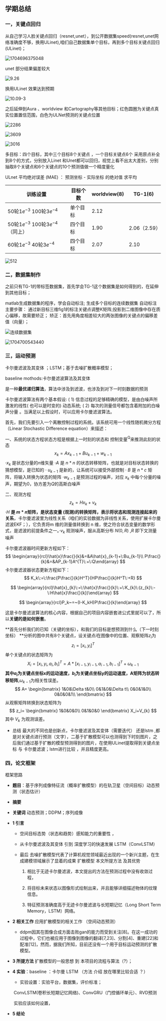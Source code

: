## 学期总结
### 一，关键点回归

从自己学习人脸关键点回归（resnet,unet），到公开数据集speed(resnet,unet网络准确度不够，换用ULinet),咱们自己数据集单个目标，再到多个目标关键点回归(ULinet)；

![1704696375048](img/1704696375048.png)

unet 部分结果偏差较大

![9.26](img/9.26.png)

换用ULinet 效果达到预期



![10.09-3](img/10.09-3.png)

之后延伸到Aura 、worldview 和Cartography等其他目标；红色圆圈为关键点真实位置置信范围，白色为ULNet预测的关键点位置

![2286](img/2286-1704696706273.bmp)

![3609](img/3609-1704696735606.bmp)

![3016](img/3016.bmp)

多目标：四个目标，其中三个目标8个关键点 ，一个目标关键点6个  采用原点补全到8个的方式，分别放入Linet 和Unet都可以回归，视觉上看不出太大差别，分别抽取8个关键点和6个关键点的10个预测值做一个精度量化

 ULnet     平均绝对误差 (MAE) ： 预测坐标 - 实际坐标 的绝对值 求平均 

| 训练设置                  | 目标个数   | worldview(8) | TG-1(6)      |
| ------------------------ | ---------- | ------------- | ------------ |
| 50轮1$e^{-3}$ 100轮3$e^{-4}$ | 单个目标   | 2.12          ||
| 50轮1$e^{-3}$ 100轮3$e^{-4}$（同上） | 四个目标   | 1.90          | 2.06（2.59） |
| 60轮1$e^{-3}$ 40轮3$e^{-4}$ | 四个目标   | 2.07          | 2.10         |




![512](img/12.4.png)

###   二，数据集制作

之前只有TG-1的带标签数据集，首先学会TG-1这个数据集是如何得到的，在延伸到其他目标；

matlab生成数据集的程序，学会自动标注; 生成多个目标的连续数据集
自动标注主要步骤： 通过新目标三维fig1的标注关键点调整K矩阵;投影到二维图像中存在质心偏移，故需要矫正； 矫正：首先用角度相差较大的两张图像的关键点的偏移差值（向量）；

![连续数据集](img/2.png)

![1704700543440](img/1704700543440.png)

### 三，运动预测

卡尔曼滤波及其变体 ；LSTM；基于去噪扩散概率模型；

baseline mothods:卡尔曼滤波算法及其变体

是一种**最优递归算法**，算法中涉及到滤波，也涉及到对下一时刻数据的预测

卡尔曼滤波算法有两个基本假设: ( 1) 信息过程的足够精确的模型，是由白噪声所激发的线性( 也可以是时变的) 动态系统; ( 2) 每次的测量信号都包含着附加的白噪声分量 。当满足以上假设时，可以应用卡尔曼滤波算法。

​      首先，我们先要引入一个离散控制过程的系统。该系统可用一个线性随机微分方程（Linear Stochastic Difference equation）来描述：

一、系统的状态方程状态方程是根据上一时刻的状态和 控制变量$^{\mathrm{Q}}$来推测此刻的状态
$$
x_k=Ax_{k-1}+Bu_{k-1}+w_{k-1}
$$
 ·$x_k$ 是状态分量的$n$维矢量
 ·$A$ 是 $n*n$ 的状态转移矩阵，也就是对目标状态转换的猜想模型，是已知的
 · $u_{k-1}$ 是新的，让系统可以接受外部控制
 · $B$ 是 $n*c$ 矩阵，将输入转换为状态的矩阵
 ·$w_{k-1}$ 是预测过程的噪声，对应 $x_k$ 中每个分量的噪声，期望为0，协方差为$Q$的高斯白噪声

二、观测方程
$$
z_k=Hx_k+v_k
$$
 ·$H$   **是 $m*n$矩阵，是状态变量 (观测)的转换矩阵，表示将状态和观测连接起来的关系**，卡尔曼滤波里为线性关系（咱们的实验数据为非线性关系，使用扩展卡尔曼滤波EKF；），它负责将m 维的测量值转换到 n 维，使之符合状态变量的数学形式，是滤波的前提条件之一。·$v_k$ 观测噪声，服从高斯分布 $N(0,R)$ ,$R$ 即下文测量噪声

卡尔曼滤波器时间更新方程如下：
$$
\begin{array}{rcl}\hat{x}\frac{}{k}&=&A\hat{x}_{k-1}+\:Bu_{k-1}\\
P\frac{}{k}&=&AP_{k-1}A^{T}\:+\:Q\end{array}
$$
 卡尔曼滤波器状态更新方程如下：
$$
K_k\:=\:\frac{P\frac{}{k}H^T}{HP\frac{}{k}H^T\:+R}
$$

$$
\begin{array}{rcl}\hat{x}_{k}\:=\:\hat{x}\frac{}{k}\:+\:K_{k}\:(z_{k}\:-\:H\hat{x}\frac{}{k})\end{array}
$$

$$
\begin{array}{rcl}P_k~=~(I-K_kH)P\frac{}{k}\end{array}
$$

这是卡尔曼滤波算法的核心内容，根据自己的项目内容嵌套进公式里就可以了，所以**关键的是如何嵌套**。

**首先分析我们的已知（关键的坐标），和我们的目标是想预测到什么（下一时刻坐标） **分析的图中共有8个关键点，设关键点$i$在图像中的位置、观察矩阵$z_i$为
$$
z_i=[x_i, y_i]^T
$$
单个关键点的状态矩阵为
$$
X_i=[x_{i},y_{i},a_{i},b_{i}]^T=A*[x_{i-1},y_{i-1},a_{i-1},b_{i-1}]^T+\omega_{k-1}
$$
**其中$a_i$为关键点坐标x的运动速度，$b_i$为关键点坐标y的运动速度，A矩阵为状态转移矩阵**,$\omega_{k-1}$为相关性误差。
$$
A=
\begin{bmatrix}
1&0&\Delta t&0\\
0&1&0&\Delta t\\
0&0&1&0\\
0&0&0&1\\
\end{bmatrix}
$$
从观察矩阵转换到状态矩阵为
$$
z_i=
\begin{bmatrix}
1&0&0&0\\
0&1&0&0
\end{bmatrix}
X_i+V_{k}
$$
其中 $V_k$ 为观测误差。

- 总结 最大的不同也是创新点，卡尔曼滤波及其变体（需要迭代） 还是lstm ,都是对关键点进行预测（文字），二基于扩散模型可以也测得到下时刻图片，之后我们通过基于扩散的模型预测得到的图片，在使用ULinet提取得到关键点坐标 与 卡尔曼滤波；lstm进行比较 ，并且精度更高。

### 四，论文框架

框架思路 
- **题目**：基于序列成像特征流（概率扩散模型）的在轨卫星（空间目标）动态预测（状态估计）

- **摘要**

- **关键词**     动态预测；DDPM；序列成像 

- **1 引言** 

  - 空间目标态势（状态和趋势）感知能力的重要性 ，

  - 从卡尔曼滤波及其变体   引到 深度学习的快速发展  LSTM（ConvLSTM）

  - 最后  去噪扩散模型代表了计算机视觉领域最近出现的一个新兴主题，在生成建模领域展示了显着的成果    扩散模型  本文所提方法 及其优势

    1. 相比于无迹卡尔曼滤波，本文提出的方法在预测过程中没有收敛过程，

    2. 将目标未来状态以图像形式绘制出来，并且能够详细描述物体的纹理信息。
    3. 特征预测准确度高于无迹卡尔曼滤波与长短期记忆（Long Short Term Memory，LSTM）网络。

- **2 相关工作**  应用扩散模型的相关工作 （空间动态预测）

  - ddpm因其在图像合成方面击败gan的能力而受到关注[8]。在这一成功的过程中，它们也被应用于图像到图像的翻译[7,23]、分割[4]、重建[22]和配准[12]，然而，据我们所知，目前还没有一个用于目标运动预测的扩散模型。

- **3 所提方法**  扩散模型的一般思想 到 本项目的流程与算法（?）；

- **4 实验**：baseline ：卡尔曼      LSTM  （方法 介绍 放在哪里比较合适 ？）

  - 实验设置：实验平台，数据集，评价标准；

  ​     ConvLSTM(卷积长短期记忆网络)、ConvGRU（门控循环单元）、RVD预测

  ​     实验应该如何设置，

- **5 结论**


